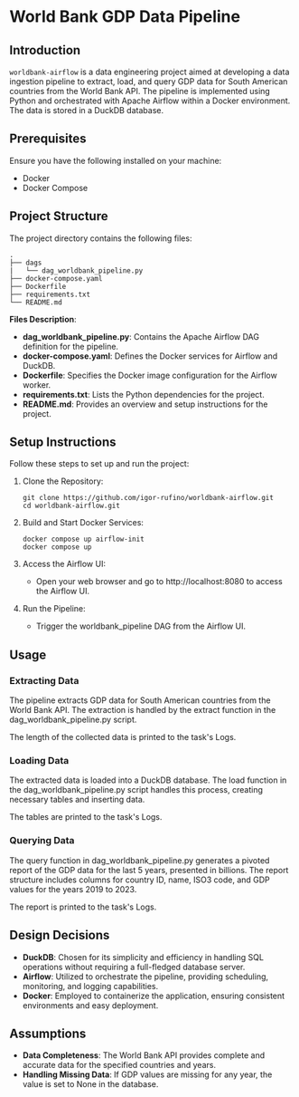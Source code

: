# World Bank GDP Data Pipeline

## Introduction

```worldbank-airflow``` is a data engineering project aimed at developing a data ingestion pipeline to extract, load, and query GDP data for South American countries from the World Bank API. The pipeline is implemented using Python and orchestrated with Apache Airflow within a Docker environment. The data is stored in a DuckDB database.

## Prerequisites

Ensure you have the following installed on your machine:

- Docker
- Docker Compose

## Project Structure

The project directory contains the following files:

```
.
├── dags
|   └── dag_worldbank_pipeline.py
├── docker-compose.yaml
├── Dockerfile
├── requirements.txt
└── README.md

```

**Files Description**:

- **dag_worldbank_pipeline.py**: Contains the Apache Airflow DAG definition for the pipeline.
- **docker-compose.yaml**: Defines the Docker services for Airflow and DuckDB.
- **Dockerfile**: Specifies the Docker image configuration for the Airflow worker.
- **requirements.txt**: Lists the Python dependencies for the project.
- **README.md**: Provides an overview and setup instructions for the project.


## Setup Instructions

Follow these steps to set up and run the project:

1. Clone the Repository:
    ```
    git clone https://github.com/igor-rufino/worldbank-airflow.git
    cd worldbank-airflow.git
    ```

2. Build and Start Docker Services:
    ```
    docker compose up airflow-init
    docker compose up
    ```

3. Access the Airflow UI:

   - Open your web browser and go to http://localhost:8080 to access the Airflow UI.


4. Run the Pipeline:

    - Trigger the worldbank_pipeline DAG from the Airflow UI.

## Usage
### Extracting Data
The pipeline extracts GDP data for South American countries from the World Bank API. The extraction is handled by the extract function in the dag_worldbank_pipeline.py script.

The length of the collected data is printed to the task's Logs.

### Loading Data
The extracted data is loaded into a DuckDB database. The load function in the dag_worldbank_pipeline.py script handles this process, creating necessary tables and inserting data.

The tables are printed to the task's Logs.

### Querying Data
The query function in dag_worldbank_pipeline.py generates a pivoted report of the GDP data for the last 5 years, presented in billions. The report structure includes columns for country ID, name, ISO3 code, and GDP values for the years 2019 to 2023.

The report is printed to the task's Logs.

## Design Decisions
- **DuckDB**: Chosen for its simplicity and efficiency in handling SQL operations without requiring a full-fledged database server.
- **Airflow**: Utilized to orchestrate the pipeline, providing scheduling, monitoring, and logging capabilities.
- **Docker**: Employed to containerize the application, ensuring consistent environments and easy deployment.

## Assumptions
- **Data Completeness**: The World Bank API provides complete and accurate data for the specified countries and years.
- **Handling Missing Data**: If GDP values are missing for any year, the value is set to None in the database.